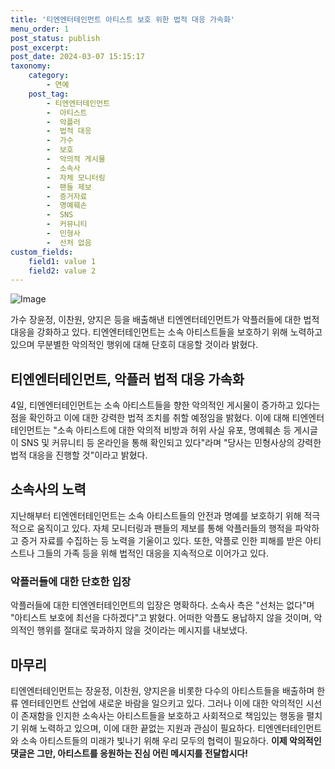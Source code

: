 ```yaml
---
title: '티엔엔터테인먼트 아티스트 보호 위한 법적 대응 가속화'
menu_order: 1
post_status: publish
post_excerpt: 
post_date: 2024-03-07 15:15:17
taxonomy:
    category:
        - 연예
    post_tag:
        - 티엔엔터테인먼트
        -  아티스트
        -  악플러
        -  법적 대응
        -  가수
        -  보호
        -  악의적 게시물
        -  소속사
        -  자체 모니터링
        -  팬들 제보
        -  증거자료
        -  명예훼손
        -  SNS
        -  커뮤니티
        -  민형사
        -  선처 없음
custom_fields:
    field1: value 1
    field2: value 2
---
```


![Image](https://mimgnews.pstatic.net/image/057/2024/03/04/0001803224_001_20240304143301125.jpg?type=w540)

가수 장윤정, 이찬원, 양지은 등을 배출해낸 티엔엔터테인먼트가 악플러들에 대한 법적 대응을 강화하고 있다. 티엔엔터테인먼트는 소속 아티스트들을 보호하기 위해 노력하고 있으며 무분별한 악의적인 행위에 대해 단호히 대응할 것이라 밝혔다.
## 티엔엔터테인먼트, 악플러 법적 대응 가속화
4일, 티엔엔터테인먼트는 소속 아티스트들을 향한 악의적인 게시물이 증가하고 있다는 점을 확인하고 이에 대한 강력한 법적 조치를 취할 예정임을 밝혔다. 이에 대해 티엔엔터테인먼트는 "소속 아티스트에 대한 악의적 비방과 허위 사실 유포, 명예훼손 등 게시글이 SNS 및 커뮤니티 등 온라인을 통해 확인되고 있다"라며 "당사는 민형사상의 강력한 법적 대응을 진행할 것"이라고 밝혔다.
## 소속사의 노력
지난해부터 티엔엔터테인먼트는 소속 아티스트들의 안전과 명예를 보호하기 위해 적극적으로 움직이고 있다. 자체 모니터링과 팬들의 제보를 통해 악플러들의 행적을 파악하고 증거 자료를 수집하는 등 노력을 기울이고 있다. 또한, 악플로 인한 피해를 받은 아티스트나 그들의 가족 등을 위해 법적인 대응을 지속적으로 이어가고 있다.
### 악플러들에 대한 단호한 입장
악플러들에 대한 티엔엔터테인먼트의 입장은 명확하다. 소속사 측은 "선처는 없다"며 "아티스트 보호에 최선을 다하겠다"고 밝혔다. 어떠한 악플도 용납하지 않을 것이며, 악의적인 행위를 절대로 묵과하지 않을 것이라는 메시지를 내보냈다.
## 마무리
티엔엔터테인먼트는 장윤정, 이찬원, 양지은을 비롯한 다수의 아티스트들을 배출하며 한류 엔터테인먼트 산업에 새로운 바람을 일으키고 있다. 그러나 이에 대한 악의적인 시선이 존재함을 인지한 소속사는 아티스트들을 보호하고 사회적으로 책임있는 행동을 펼치기 위해 노력하고 있으며, 이에 대한 끝없는 지원과 관심이 필요하다. 티엔엔터테인먼트와 소속 아티스트들의 미래가 빛나기 위해 우리 모두의 협력이 필요하다.
**이제 악의적인 댓글은 그만, 아티스트를 응원하는 진심 어린 메시지를 전달합시다!**
